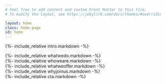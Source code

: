 ```yaml
---
# Feel free to add content and custom Front Matter to this file.
# To modify the layout, see https://jekyllrb.com/docs/themes/#overriding-theme-defaults

layout: home
class: home-page
id: home
---
```


{%- include_relative intro.markdown -%}
<div id="about"></div>
{%- include_relative whatwedo.markdown -%}
<div id="identity"></div>
{%- include_relative whoweare.markdown -%}
<div id="benefits"></div>
{%- include_relative whatweoffer.markdown -%}
<div id="culture"></div>
{%- include_relative whyjoinus.markdown -%}
<div id="cta"></div>
{%- include_relative cta.markdown -%}